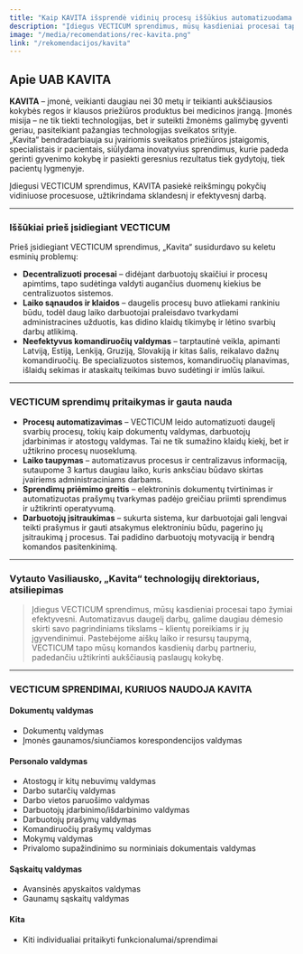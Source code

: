 ```yaml
---
title: "Kaip KAVITA išsprendė vidinių procesų iššūkius automatizuodama darbą"
description: "Įdiegus VECTICUM sprendimus, mūsų kasdieniai procesai tapo žymiai efektyvesni. Automatizavus daugelį darbų, galime daugiau dėmesio skirti savo pagrindiniams tikslams."
image: "/media/recomendations/rec-kavita.png"
link: "/rekomendacijos/kavita"
---
```



## Apie UAB KAVITA

**KAVITA** – įmonė, veikianti daugiau nei 30 metų ir teikianti aukščiausios kokybės regos ir klausos priežiūros produktus bei medicinos įrangą. Įmonės misija – ne tik tiekti technologijas, bet ir suteikti žmonėms galimybę gyventi geriau, pasitelkiant pažangias technologijas sveikatos srityje.  
„Kavita“ bendradarbiauja su įvairiomis sveikatos priežiūros įstaigomis, specialistais ir pacientais, siūlydama inovatyvius sprendimus, kurie padeda gerinti gyvenimo kokybę ir pasiekti geresnius rezultatus tiek gydytojų, tiek pacientų lygmenyje.

Įdiegusi VECTICUM sprendimus, KAVITA pasiekė reikšmingų pokyčių vidiniuose procesuose, užtikrindama sklandesnį ir efektyvesnį darbą.

---

### Iššūkiai prieš įsidiegiant VECTICUM

Prieš įsidiegiant VECTICUM sprendimus, „Kavita“ susidurdavo su keletu esminių problemų:

- **Decentralizuoti procesai** – didėjant darbuotojų skaičiui ir procesų apimtims, tapo sudėtinga valdyti augančius duomenų kiekius be centralizuotos sistemos.  
- **Laiko sąnaudos ir klaidos** – daugelis procesų buvo atliekami rankiniu būdu, todėl daug laiko darbuotojai praleisdavo tvarkydami administracines užduotis, kas didino klaidų tikimybę ir lėtino svarbių darbų atlikimą.  
- **Neefektyvus komandiruočių valdymas** – tarptautinė veikla, apimanti Latviją, Estiją, Lenkiją, Gruziją, Slovakiją ir kitas šalis, reikalavo dažnų komandiruočių. Be specializuotos sistemos, komandiruočių planavimas, išlaidų sekimas ir ataskaitų teikimas buvo sudėtingi ir imlūs laikui.

---

### VECTICUM sprendimų pritaikymas ir gauta nauda

- **Procesų automatizavimas** – VECTICUM leido automatizuoti daugelį svarbių procesų, tokių kaip dokumentų valdymas, darbuotojų įdarbinimas ir atostogų valdymas. Tai ne tik sumažino klaidų kiekį, bet ir užtikrino procesų nuoseklumą.  
- **Laiko taupymas** – automatizavus procesus ir centralizavus informaciją, sutaupome 3 kartus daugiau laiko, kuris anksčiau būdavo skirtas įvairiems administraciniams darbams.  
- **Sprendimų priėmimo greitis** – elektroninis dokumentų tvirtinimas ir automatizuotas prašymų tvarkymas padėjo greičiau priimti sprendimus ir užtikrinti operatyvumą.  
- **Darbuotojų įsitraukimas** – sukurta sistema, kur darbuotojai gali lengvai teikti prašymus ir gauti atsakymus elektroniniu būdu, pagerino jų įsitraukimą į procesus. Tai padidino darbuotojų motyvaciją ir bendrą komandos pasitenkinimą.

---

### Vytauto Vasiliausko, „Kavita“ technologijų direktoriaus, atsiliepimas

> Įdiegus VECTICUM sprendimus, mūsų kasdieniai procesai tapo žymiai efektyvesni. Automatizavus daugelį darbų, galime daugiau dėmesio skirti savo pagrindiniams tikslams – klientų poreikiams ir jų įgyvendinimui. Pastebėjome aiškų laiko ir resursų taupymą, VECTICUM tapo mūsų komandos kasdienių darbų partneriu, padedančiu užtikrinti aukščiausią paslaugų kokybę.

---

### VECTICUM SPRENDIMAI, KURIUOS NAUDOJA KAVITA

#### Dokumentų valdymas
- Dokumentų valdymas  
- Įmonės gaunamos/siunčiamos korespondencijos valdymas

#### Personalo valdymas
- Atostogų ir kitų nebuvimų valdymas  
- Darbo sutarčių valdymas  
- Darbo vietos paruošimo valdymas  
- Darbuotojų įdarbinimo/išdarbinimo valdymas  
- Darbuotojų prašymų valdymas  
- Komandiruočių prašymų valdymas  
- Mokymų valdymas  
- Privalomo supažindinimo su norminiais dokumentais valdymas

#### Sąskaitų valdymas
- Avansinės apyskaitos valdymas  
- Gaunamų sąskaitų valdymas

#### Kita
- Kiti individualiai pritaikyti funkcionalumai/sprendimai


